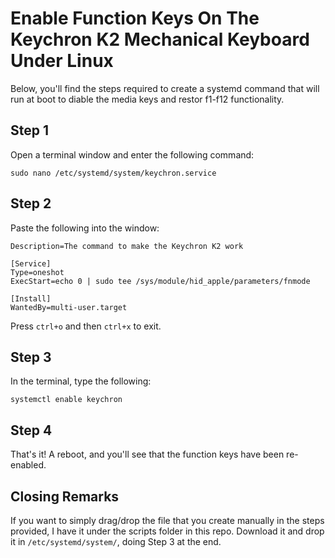 # Enable Function Keys On The Keychron K2 Mechanical Keyboard Under Linux


Below, you'll find the steps required to create a systemd command that will run at boot to diable the media keys and restor f1-f12 functionality.

## Step 1

Open a terminal window and enter the following command:

`sudo nano /etc/systemd/system/keychron.service`

## Step 2

Paste the following into the window:

```[Unit]
Description=The command to make the Keychron K2 work

[Service]
Type=oneshot
ExecStart=echo 0 | sudo tee /sys/module/hid_apple/parameters/fnmode

[Install]
WantedBy=multi-user.target
```

Press `ctrl+o` and then `ctrl+x` to exit.

## Step 3

In the terminal, type the following:

`systemctl enable keychron`

## Step 4

That's it! A reboot, and you'll see that the function keys have been re-enabled.

## Closing Remarks

If you want to simply drag/drop the file that you create manually in the steps provided, I have it under the scripts folder in this repo. Download it and drop it in `/etc/systemd/system/`, doing Step 3 at the end.

